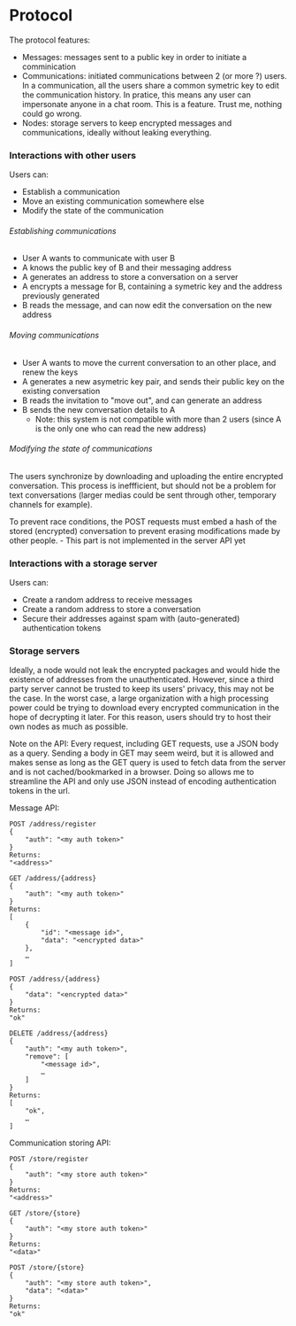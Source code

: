 # Protocol

The protocol features:
- Messages: messages sent to a public key in order to initiate a comminication
- Communications: initiated communications between 2 (or more ?) users. In a communication, all the users share a common symetric key to edit the communication history. In pratice, this means any user can impersonate anyone in a chat room. This is a feature. Trust me, nothing could go wrong.
- Nodes: storage servers to keep encrypted messages and communications, ideally without leaking everything.

### Interactions with other users

Users can:
- Establish a communication
- Move an existing communication somewhere else
- Modify the state of the communication


###### Establishing communications

- User A wants to communicate with user B
- A knows the public key of B and their messaging address
- A generates an address to store a conversation on a server
- A encrypts a message for B, containing a symetric key and the address previously generated
- B reads the message, and can now edit the conversation on the new address

###### Moving communications

- User A wants to move the current conversation to an other place, and renew the keys
- A generates a new asymetric key pair, and sends their public key on the existing conversation
- B reads the invitation to "move out", and can generate an address
- B sends the new conversation details to A
    - Note: this system is not compatible with more than 2 users (since A is the only one who can read the new address)


###### Modifying the state of communications

The users synchronize by downloading and uploading the entire encrypted conversation.
This process is ineffficient, but should not be a problem for text conversations (larger medias could be sent through other, temporary channels for example).

To prevent race conditions, the POST requests must embed a hash of the stored (encrypted) conversation to prevent erasing modifications made by other people.
    - This part is not implemented in the server API yet



### Interactions with a storage server

Users can:
- Create a random address to receive messages
- Create a random address to store a conversation
- Secure their addresses against spam with (auto-generated) authentication tokens

### Storage servers

Ideally, a node would not leak the encrypted packages and would hide the existence of addresses from the unauthenticated.
However, since a third party server cannot be trusted to keep its users' privacy, this may not be the case. In the worst case, a large organization with a high processing power could be trying to download every encrypted communication in the hope of decrypting it later.
For this reason, users should try to host their own nodes as much as possible.


Note on the API:
Every request, including GET requests, use a JSON body as a query.
Sending a body in GET may seem weird, but it is allowed and makes sense as long as the GET query is used to fetch data from the server and is not cached/bookmarked in a browser.
Doing so allows me to streamline the API and only use JSON instead of encoding authentication tokens in the url.


Message API:
```
POST /address/register
{
    "auth": "<my auth token>"
}
Returns:
"<address>"

GET /address/{address}
{
    "auth": "<my auth token>"
}
Returns:
[
    {
        "id": "<message id>",
        "data": "<encrypted data>"
    },
    …
]

POST /address/{address}
{
    "data": "<encrypted data>"
}
Returns:
"ok"

DELETE /address/{address}
{
    "auth": "<my auth token>",
    "remove": [
        "<message id>",
        …
    ]
}
Returns:
[
    "ok",
    …
]
```

Communication storing API:
```
POST /store/register
{
    "auth": "<my store auth token>"
}
Returns:
"<address>"

GET /store/{store}
{
    "auth": "<my store auth token>"
}
Returns:
"<data>"

POST /store/{store}
{
    "auth": "<my store auth token>",
    "data": "<data>"
}
Returns:
"ok"
```

